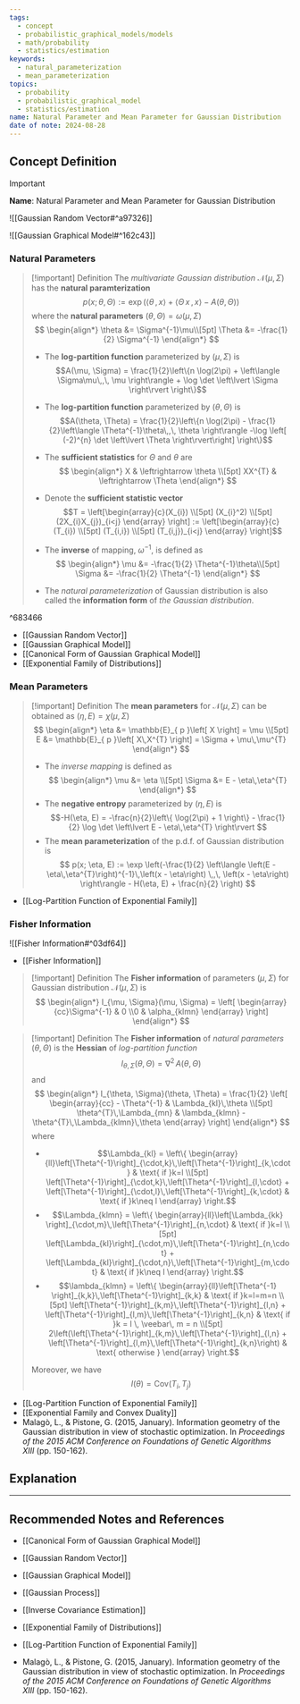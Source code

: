 ```yaml
---
tags:
  - concept
  - probabilistic_graphical_models/models
  - math/probability
  - statistics/estimation
keywords:
  - natural_parameterization
  - mean_parameterization
topics:
  - probability
  - probabilistic_graphical_model
  - statistics/estimation
name: Natural Parameter and Mean Parameter for Gaussian Distribution
date of note: 2024-08-28
---
```


## Concept Definition

>[!important]
>**Name**: Natural Parameter and Mean Parameter for Gaussian Distribution

![[Gaussian Random Vector#^a97326]]

![[Gaussian Graphical Model#^162c43]]

### Natural Parameters

>[!important] Definition
>The *multivariate Gaussian distribution* $\mathcal{N}(\mu, \Sigma)$ has the **natural paramterization**
>$$
>p(x; \theta, \Theta) := \exp \left(\left\langle  \theta\,,\, x  \right\rangle + \left\langle  \Theta\,x\,,\, x \right\rangle - A(\theta, \Theta) \right)
>$$
>where the **natural parameters** $(\theta, \Theta) = \omega(\mu, \Sigma)$ 
>$$
>\begin{align*}
> \theta &= \Sigma^{-1}\mu\\[5pt]
> \Theta &= -\frac{1}{2} \Sigma^{-1}
>\end{align*}
>$$
>- The **log-partition function** parameterized by $(\mu, \Sigma)$ is $$A(\mu, \Sigma) = \frac{1}{2}\left\{n \log(2\pi) + \left\langle  \Sigma\mu\,,\, \mu \right\rangle + \log \det \left\lvert  \Sigma \right\rvert \right\}$$
>- The **log-partition function** parameterized by $(\theta, \Theta)$ is  $$A(\theta, \Theta) = \frac{1}{2}\left\{n \log(2\pi) - \frac{1}{2}\left\langle  \Theta^{-1}\theta\,,\, \theta \right\rangle -\log \left[  (-2)^{n} \det \left\lvert  \Theta \right\rvert\right] \right\}$$
>
>- The **sufficient statistics** for $\Theta$ and $\theta$ are 
>  $$
> \begin{align*}
> X & \leftrightarrow \theta  \\[5pt]
> XX^{T} & \leftrightarrow \Theta
>\end{align*}
> $$ 
>- Denote the **sufficient statistic vector** $$T = \left[\begin{array}{c}(X_{i}) \\[5pt] (X_{i}^2) \\[5pt] (2X_{i}X_{j})_{i<j} \end{array} \right] := \left[\begin{array}{c}(T_{i}) \\[5pt] (T_{i,i}) \\[5pt] (T_{i,j})_{i<j} \end{array} \right]$$ 
>
>- The **inverse** of mapping, $\omega^{-1}$, is defined as
>$$
>\begin{align*}
> \mu &= -\frac{1}{2} \Theta^{-1}\theta\\[5pt]
> \Sigma &= -\frac{1}{2} \Theta^{-1}
>\end{align*}
>$$
>- The *natural parameterization* of Gaussian distribution is also called the **information form** of *the Gaussian distribution*.

^683466

- [[Gaussian Random Vector]]
- [[Gaussian Graphical Model]]
- [[Canonical Form of Gaussian Graphical Model]]
- [[Exponential Family of Distributions]]

### Mean Parameters

>[!important] Definition
>The **mean parameters** for $\mathcal{N}(\mu, \Sigma)$ can be obtained as $(\eta, E) = \chi(\mu, \Sigma)$
>$$
>\begin{align*}
> \eta &= \mathbb{E}_{ p }\left[  X \right] = \mu \\[5pt]
> E &= \mathbb{E}_{ p }\left[  X\,X^{T} \right] = \Sigma + \mu\,\mu^{T}
>\end{align*}
>$$
>- The *inverse mapping* is defined as 
>$$
>\begin{align*}
> \mu &= \eta \\[5pt]
> \Sigma  &= E - \eta\,\eta^{T}
>\end{align*}
>$$  
>- The **negative entropy** parameterized by $(\eta, E)$ is  $$-H(\eta, E) = -\frac{n}{2}\left\{ \log(2\pi) + 1 \right\} - \frac{1}{2} \log \det \left\lvert E - \eta\,\eta^{T}  \right\rvert $$
>- The **mean parameterization** of the p.d.f. of Gaussian distribution is 
>  $$
>  p(x; \eta, E) := \exp \left(-\frac{1}{2} \left\langle \left(E - \eta\,\eta^{T}\right)^{-1}\,\left(x - \eta\right) \,,\, \left(x - \eta\right)   \right\rangle - H(\eta, E) + \frac{n}{2} \right)
> $$

- [[Log-Partition Function of Exponential Family]]

### Fisher Information

![[Fisher Information#^03df64]]

- [[Fisher Information]]

>[!important] Definition
>The **Fisher information** of parameters $(\mu, \Sigma)$ for Gaussian distribution $\mathcal{N}(\mu, \Sigma)$ is
>$$
>\begin{align*}
> I_{\mu, \Sigma}(\mu, \Sigma) = \left[ \begin{array}{cc}\Sigma^{-1} & 0 \\0 & \alpha_{klmn} \end{array} \right] 
>\end{align*}
>$$

>[!important] Definition
>The **Fisher information** of *natural parameters* $(\theta, \Theta)$ is the **Hessian** of *log-partition function*
>$$
>I_{\theta, \Sigma}(\theta, \Theta) = \nabla^2\,A(\theta, \Theta)
>$$
>and
>$$
>\begin{align*}
> I_{\theta, \Sigma}(\theta, \Theta)  = \frac{1}{2} \left[ \begin{array}{cc} - \Theta^{-1} & \Lambda_{kl}\,\theta \\[5pt] \theta^{T}\,\Lambda_{mn} & \lambda_{klmn} - \theta^{T}\,\Lambda_{klmn}\,\theta \end{array} \right] 
>\end{align*}
>$$
>where 
>- $$\Lambda_{kl} = \left\{ \begin{array}{ll}\left[\Theta^{-1}\right]_{\cdot,k}\,\left[\Theta^{-1}\right]_{k,\cdot} & \text{ if }k=l \\[5pt] \left[\Theta^{-1}\right]_{\cdot,k}\,\left[\Theta^{-1}\right]_{l,\cdot} + \left[\Theta^{-1}\right]_{\cdot,l}\,\left[\Theta^{-1}\right]_{k,\cdot} & \text{ if }k\neq l   \end{array} \right.$$
>- $$\Lambda_{klmn} = \left\{ \begin{array}{ll}\left[\Lambda_{kk} \right]_{\cdot,m}\,\left[\Theta^{-1}\right]_{n,\cdot} & \text{ if }k=l \\[5pt] \left[\Lambda_{kl}\right]_{\cdot,m}\,\left[\Theta^{-1}\right]_{n,\cdot} + \left[\Lambda_{kl}\right]_{\cdot,n}\,\left[\Theta^{-1}\right]_{m,\cdot} & \text{ if }k\neq l   \end{array} \right.$$
>- $$\lambda_{klmn} = \left\{ \begin{array}{ll}\left[\Theta^{-1} \right]_{k,k}\,\left[\Theta^{-1}\right]_{k,k} & \text{ if }k=l=m=n \\[5pt] \left[\Theta^{-1}\right]_{k,m}\,\left[\Theta^{-1}\right]_{l,n} + \left[\Theta^{-1}\right]_{l,m}\,\left[\Theta^{-1}\right]_{k,n} & \text{ if }k = l \, \veebar\, m = n \\[5pt] 2\left(\left[\Theta^{-1}\right]_{k,m}\,\left[\Theta^{-1}\right]_{l,n} + \left[\Theta^{-1}\right]_{l,m}\,\left[\Theta^{-1}\right]_{k,n}\right) & \text{ otherwise }  \end{array} \right.$$
>
>Moreover, we have $$I(\theta) = \text{Cov}(T_{i}, T_{j})$$

- [[Log-Partition Function of Exponential Family]]
- [[Exponential Family and Convex Duality]]
- Malagò, L., & Pistone, G. (2015, January). Information geometry of the Gaussian distribution in view of stochastic optimization. In _Proceedings of the 2015 ACM Conference on Foundations of Genetic Algorithms XIII_ (pp. 150-162).


## Explanation





-----------
##  Recommended Notes and References


- [[Canonical Form of Gaussian Graphical Model]]
- [[Gaussian Random Vector]]
- [[Gaussian Graphical Model]]
- [[Gaussian Process]]
- [[Inverse Covariance Estimation]]



- [[Exponential Family of Distributions]]
- [[Log-Partition Function of Exponential Family]]
- Malagò, L., & Pistone, G. (2015, January). Information geometry of the Gaussian distribution in view of stochastic optimization. In _Proceedings of the 2015 ACM Conference on Foundations of Genetic Algorithms XIII_ (pp. 150-162).

